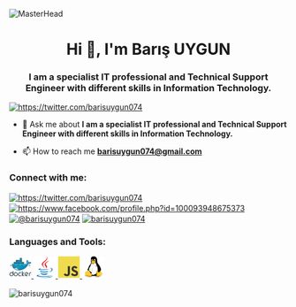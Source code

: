 ![MasterHead](https://www.training.com.au/wp-content/uploads/Full-Stack-Developer-1.jpeg)
<h1 align="center">Hi 👋, I'm Barış UYGUN</h1>
<h3 align="center">I am a specialist IT professional and Technical Support Engineer with different skills in Information Technology.</h3>

<p align="left"> <a href="https://twitter.com/https://twitter.com/barisuygun074" target="blank"><img src="https://img.shields.io/twitter/follow/https://twitter.com/barisuygun074?logo=twitter&style=for-the-badge" alt="https://twitter.com/barisuygun074" /></a> </p>

- 💬 Ask me about **I am a specialist IT professional and Technical Support Engineer with different skills in Information Technology.**

- 📫 How to reach me **barisuygun074@gmail.com**

<h3 align="left">Connect with me:</h3>
<p align="left">
<a href="https://twitter.com/https://twitter.com/barisuygun074" target="blank"><img align="center" src="https://raw.githubusercontent.com/rahuldkjain/github-profile-readme-generator/master/src/images/icons/Social/twitter.svg" alt="https://twitter.com/barisuygun074" height="30" width="40" /></a>
<a href="https://fb.com/https://www.facebook.com/profile.php?id=100093948675373" target="blank"><img align="center" src="https://raw.githubusercontent.com/rahuldkjain/github-profile-readme-generator/master/src/images/icons/Social/facebook.svg" alt="https://www.facebook.com/profile.php?id=100093948675373" height="30" width="40" /></a>
<a href="https://medium.com/@barisuygun074" target="blank"><img align="center" src="https://raw.githubusercontent.com/rahuldkjain/github-profile-readme-generator/master/src/images/icons/Social/medium.svg" alt="@barisuygun074" height="30" width="40" /></a>
<a href="https://discord.gg/barisuygun074" target="blank"><img align="center" src="https://raw.githubusercontent.com/rahuldkjain/github-profile-readme-generator/master/src/images/icons/Social/discord.svg" alt="barisuygun074" height="30" width="40" /></a>
</p>

<h3 align="left">Languages and Tools:</h3>
<p align="left"> <a href="https://www.docker.com/" target="_blank" rel="noreferrer"> <img src="https://raw.githubusercontent.com/devicons/devicon/master/icons/docker/docker-original-wordmark.svg" alt="docker" width="40" height="40"/> </a> <a href="https://www.java.com" target="_blank" rel="noreferrer"> <img src="https://raw.githubusercontent.com/devicons/devicon/master/icons/java/java-original.svg" alt="java" width="40" height="40"/> </a> <a href="https://developer.mozilla.org/en-US/docs/Web/JavaScript" target="_blank" rel="noreferrer"> <img src="https://raw.githubusercontent.com/devicons/devicon/master/icons/javascript/javascript-original.svg" alt="javascript" width="40" height="40"/> </a> <a href="https://www.linux.org/" target="_blank" rel="noreferrer"> <img src="https://raw.githubusercontent.com/devicons/devicon/master/icons/linux/linux-original.svg" alt="linux" width="40" height="40"/> </a> </p>

<p><img align="center" src="https://github-readme-streak-stats.herokuapp.com/?user=barisuygun074&" alt="barisuygun074" /></p>
